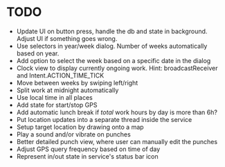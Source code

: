 # TODO

* Update UI on button press, handle the db and state in background. Adjust UI if something goes wrong.
* Use selectors in year/week dialog. Number of weeks automatically based on year.
* Add option to select the week based on a specific date in the dialog
* Clock view to display currently ongoing work. Hint: broadcastReceiver and Intent.ACTION_TIME_TICK
* Move between weeks by swiping left/right
* Split work at midnight automatically
* Use local time in all places
* Add state for start/stop GPS
* Add automatic lunch break if _total_ work hours by day is more than 6h?
* Put location updates into a separate thread inside the service
* Setup target location by drawing onto a map
* Play a sound and/or vibrate on punches
* Better detailed punch view, where user can manually edit the punches
* Adjust GPS query frequency based on time of day
* Represent in/out state in service's status bar icon
